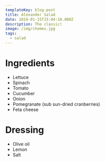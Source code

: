 ```yaml
---
templateKey: blog-post
title: Alexander Salad
date: 2019-01-15T15:04:10.000Z
description: The classic!
image: /img/chemex.jpg
tags:
  - salad
---
```


# Ingredients

- Lettuce
- Spinach
- Tomato
- Cucumber
- Onion
- Pomegranate (sub sun-dried cranberries)
- Feta cheese

# Dressing

- Olive oil
- Lemon
- Salt
